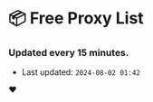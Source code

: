 # :package: Free Proxy List
### Updated every 15 minutes.

- Last updated: `2024-08-02 01:42`

:heart:
